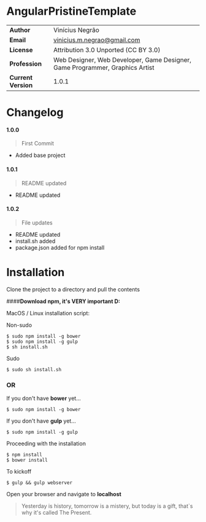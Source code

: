 # AngularPristineTemplate
|||
| --- | --- |
| __Author__ | Vinícius Negrão |
| __Email__ | vinicius.m.negrao@gmail.com |
| __License__ | Attribution 3.0 Unported (CC BY 3.0) |
| __Profession__ | Web Designer, Web Developer, Game Designer, Game Programmer, Graphics Artist |
| __Current Version__ | 1.0.1 |

# Changelog
#### 1.0.0
>First Commit
* Added base project


#### 1.0.1
>README updated
* README updated


#### 1.0.2
>File updates
* README updated
* install.sh added
* package.json added for npm install

# Installation

Clone the project to a directory and pull the contents

####__Download npm, it's **VERY** important D:__

MacOS / Linux installation script:

Non-sudo
```
$ sudo npm install -g bower
$ sudo npm install -g gulp
$ sh install.sh
```

Sudo
```
$ sudo sh install.sh
```

### OR

If you don't have __bower__ yet...

```
$ sudo npm install -g bower
```

If you don't have __gulp__ yet...

```
$ sudo npm install -g gulp
```

Proceeding with the installation

```
$ npm install
$ bower install
```

To kickoff

```
$ gulp && gulp webserver
```

Open your browser and navigate to **localhost**

> Yesterday is history, tomorrow is a mistery, but today is a gift, that`s why it's called The Present.